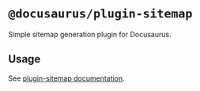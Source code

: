 # `@docusaurus/plugin-sitemap`

Simple sitemap generation plugin for Docusaurus.

## Usage

See [plugin-sitemap documentation](https://gityjf.io/docs/api/plugins/@docusaurus/plugin-sitemap).
